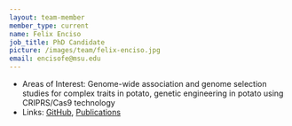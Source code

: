 ```yaml
---
layout: team-member
member_type: current
name: Felix Enciso
job_title: PhD Candidate
picture: /images/team/felix-enciso.jpg
email: encisofe@msu.edu
---
```


- Areas of Interest: Genome-wide association and genome selection studies for complex traits in potato, genetic engineering in potato using CRIPRS/Cas9 technology
- Links: [GitHub](https://github.com/fenciso13), [Publications](https://www.researchgate.net/profile/Felix_Enciso)
